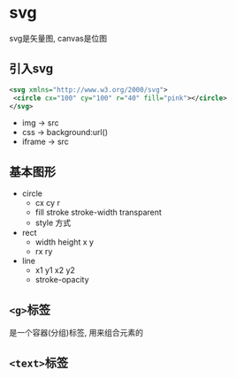 # svg

svg是矢量图, canvas是位图

## 引入svg

 ```xml
<svg xmlns="http://www.w3.org/2000/svg">
  <circle cx="100" cy="100" r="40" fill="pink"></circle>
</svg>
 ```

 - img -> src
 - css -> background:url()
 - iframe -> src

## 基本图形

- circle
  - cx cy r
  - fill stroke stroke-width transparent
  - style 方式
- rect
  - width height x y
  - rx ry
- line
  - x1 y1 x2 y2
  - stroke-opacity

## `<g>`标签

是一个容器(分组)标签, 用来组合元素的

## `<text>`标签

